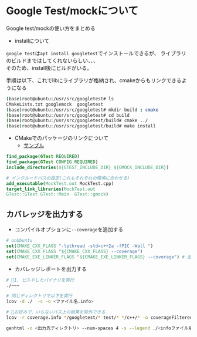 # Google Test/mockについて

Google test/mockの使い方をまとめる

- installについて

`google test`は`apt install googletest`でインストールできるが、
ライブラリのビルドまではしてくれないらしい、、、  
そのため、install後にビルドがいる。  

手順は以下、これでlibにライブラリが格納され、cmakeからもリンクできるようになる

```sh
(base)root@ubuntu:/usr/src/googletest# ls
CMakeLists.txt googlemock  googletest
(base)root@ubuntu:/usr/src/googletest# mkdir build ; cmake 
(base)root@ubuntu:/usr/src/googletest# cd build
(base)root@ubuntu:/usr/src/googletest/build# cmake ../
(base)root@ubuntu:/usr/src/googletest/build# make install
```

- CMakeでのパッケージのリンクについて
  - [サンプル](https://github.com/puppies-jp/MyUtils/blob/gh-pages/Clang/src/googletest/CMakeLists.txt)

```cmake
find_package(GTest REQUIRED)
find_package(GTest CONFIG REQUIRED)
include_directories(${GTEST_INCLUDE_DIR} ${GMOCK_INCLUDE_DIR})

# インクルードパスの設定(これもそれぞれの環境に合わせる)
add_executable(MockTest.out MockTest.cpp)
target_link_libraries(MockTest.out 
GTest::GTest GTest::Main  GTest::gmock)
```

## カバレッジを出力する

- コンパイルオプションに`--coverage`を追加する

```cmake
# onUbuntu
set(CMAKE_CXX_FLAGS "-lpthread -std=c++2a -fPIC -Wall ")
set(CMAKE_CXX_FLAGS "${CMAKE_CXX_FLAGS} --coverage")
set(CMAKE_EXE_LINKER_FLAGS "${CMAKE_EXE_LINKER_FLAGS} --coverage") # 追加
```

- カバレッジレポートを出力する

```sh
# 🌟1. ビルドしたバイナリを実行
./~~~

# 同じディレクトリで以下を実行
lcov -d ./  -c -o <ファイル名.info>

# 🌟お好みで、いらないパス上の結果を除外できる
lcov -r coverage.info */googletest/* test/* */c++/* -o coverageFiltered.info

genhtml -o <出力先ディレクトリ> --num-spaces 4 -s --legend ./<infoファイル名>
```
